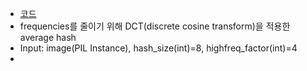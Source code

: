 - [코드](https://github.com/JohannesBuchner/imagehash/blob/master/imagehash/__init__.py#L260)
- frequencies를 줄이기 위해 DCT(discrete cosine transform)을 적용한 average hash
- Input: image(PIL Instance), hash_size(int)=8, highfreq_factor(int)=4
-